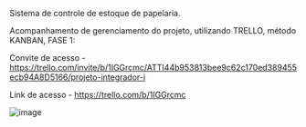 Sistema de controle de estoque de papelaria.

Acompanhamento de gerenciamento do projeto, utilizando TRELLO, método KANBAN, FASE 1:

Convite de acesso - https://trello.com/invite/b/1IGGrcmc/ATTI44b953813bee9c62c170ed389455ecb94A8D5166/projeto-integrador-i

Link de acesso - https://trello.com/b/1IGGrcmc

![image](https://github.com/hugorbd/Estoquepapelaria/assets/146857878/b4c4194c-e9ec-4124-a426-02a93a0f24b9)
